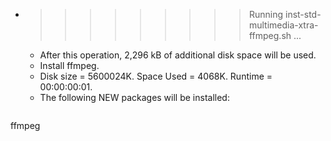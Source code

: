 * >>>>>>>>> Running inst-std-multimedia-xtra-ffmpeg.sh ...
  * After this operation, 2,296 kB of additional disk space will be used.
  * Install ffmpeg.
  * Disk size = 5600024K. Space Used = 4068K. Runtime = 00:00:00:01.
  * The following NEW packages will be installed:
  ```bash
ffmpeg
  ```
